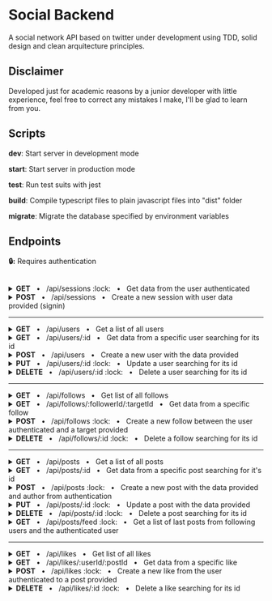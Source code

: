 # Social Backend

A social network API based on twitter under development using TDD, solid design and clean arquitecture principles.

## Disclaimer

Developed just for academic reasons by a junior developer with little experience, feel free to correct any mistakes I make, I'll be glad to learn from you.

## Scripts

**dev**: Start server in development mode

**start**: Start server in production mode

**test**: Run test suits with jest

**build**: Compile typescript files to plain javascript files into "dist" folder

**migrate**: Migrate the database specified by environment variables

## Endpoints

**:lock::** Requires authentication

<br/>

<details>
<summary><b>GET</b> &nbsp; • &nbsp; /api/sessions :lock: &nbsp; • &nbsp; Get data from the user authenticated</summary>

### **Request**

```json
"header": {
    "authorization": "<string required> [Bearer JWT token]"
},
```

### **Response**

**Code** : `200 OK`

```json
"body": {
    "id": "<string> [User id]",
    "email": "<string> [User email]",
    "name": "<string> [User name]",
    "tag": "<string> [User tag]",
    "followers": "<number> [User followers counter]",
    "following": "<number> [User following counter]",
    "createdAt": "<Date> [User date/time of creation]",
    "updatedAt": "<Date> [User date/time of last update]"
}
```

</details>

<details>
<summary><b>POST</b> &nbsp; • &nbsp; /api/sessions &nbsp; • &nbsp; Create a new session with user data provided (signin)</summary>

### **Request**

```json
"body": {
    "email": "<string email max=50 required> [User email]",
    "password": "<string min=8 max=30 required> [User password]"
}
```

### **Response**

**Code** : `201 CREATED`

```json
"body": {
    "token": "<string> [JWT token]",
    "user": {
        "id": "<string> [User id]",
        "email": "<string> [User email]",
        "name": "<string> [User name]",
        "tag": "<string> [User tag]",
        "followers": "<number> [User followers counter]",
        "following": "<number> [User following counter]",
        "createdAt": "<Date> [User date/time of creation]",
        "updatedAt": "<Date> [User date/time of last update]"
    }
}
```

</details>

---

<details>
<summary><b>GET</b> &nbsp; • &nbsp; /api/users &nbsp; • &nbsp; Get a list of all users</summary>

### **Request**

```json
"query": {
    "page": "<number integer positive optional default=1> [Page]",
    "per-page": "<number integer positive max=30 optional default=10> [Users per page]",
    "leading": "<boolean> [Get only users with followers and order by followers counter desc]"
}
```

### **Response**

**Code** : `200 OK`

```json
"header": {
    "x-total-count": "<number> [Total of users]",
    "x-total-pages": "<number> [Total of pages]"
}

"body": [
    {
        "id": "<string> [User id]",
        "name": "<string> [User name]",
        "tag": "<string> [User tag]",
        "followers": "<number> [User followers counter]",
        "following": "<number> [User following counter]",
        "createdAt": "<Date> [User date/time of creation]",
        "updatedAt": "<Date> [User date/time of last update]"
    }
]
```

</details>

<details>
<summary><b>GET</b> &nbsp; • &nbsp; /api/users/:id &nbsp; • &nbsp; Get data from a specific user searching for its id</summary>

### **Request**

```json
"params": {
    "id": "<string required> [User id]"
}
```

### **Response**

**Code** : `200 OK`

```json
"body": {
    "id": "<string> [User id]",
    "name": "<string> [User name]",
    "tag": "<string> [User tag]",
    "followers": "<number> [User followers counter]",
    "following": "<number> [User following counter]",
    "createdAt": "<Date> [User date/time of creation]",
    "updatedAt": "<Date> [User date/time of last update]"
}
```

</details>

<details>
<summary><b>POST</b> &nbsp; • &nbsp; /api/users &nbsp; • &nbsp; Create a new user with the data provided</summary>

### **Request**

```json
"body": {
    "email": "<string email max=50 required> [User email]",
    "name": "<string max=50 required> [User name]",
    "tag": "<string alphanum max=30 required> [User tag]",
    "password": "<string min=8 max=30 required> [User password]"
}
```

### **Response**

**Code** : `201 CREATED`

```json
"body": {
    "id": "<string> [User id]",
    "email": "<string> [User email]",
    "name": "<string> [User name]",
    "tag": "<string> [User tag]",
    "followers": "<number> [User followers counter]",
    "following": "<number> [User following counter]",
    "createdAt": "<Date> [User date/time of creation]",
    "updatedAt": "<Date> [User date/time of last update]"
}
```

</details>

<details>
<summary><b>PUT</b> &nbsp; • &nbsp; /api/users/:id :lock: &nbsp; • &nbsp; Update a user searching for its id</summary>

### **Request**

```json
"params": {
    "id": "<string required> [User id]"
},

"header": {
    "authorization": "<string bearer token required> [Bearer JWT token]"
},

"body": {
    "email": "<string email max=50 required> [User email]",
    "password": "<string min=8 max=30 required> [User password]"
}
```

### **Response**

**Code** : `200 OK`

```json
"body": {
    "id": "<string> [User id]",
    "email": "<string> [User email]",
    "name": "<string> [User name]",
    "tag": "<string> [User tag]",
    "followers": "<number> [User followers counter]",
    "following": "<number> [User following counter]",
    "createdAt": "<Date> [User date/time of creation]",
    "updatedAt": "<Date> [User date/time of last update]"
}
```

</details>

<details>
<summary><b>DELETE</b> &nbsp; • &nbsp; /api/users/:id :lock: &nbsp; • &nbsp; Delete a user searching for its id</summary>

### **Request**

```json
"params": {
    "id": "<string required> [User id]"
},

"header": {
    "authorization": "<string bearer token required> [Bearer JWT token]"
},
```

### **Response**

**Code** : `200 OK`

```json

```

</details>

---

<details>
<summary><b>GET</b> &nbsp; • &nbsp; /api/follows &nbsp; • &nbsp; Get list of all follows</summary>

### **Request**

```json
"query": {
    "page": "<number integer positive optional default=1> [Page]",
    "per-page": "<number integer positive max=30 optional default=10> [Follows per page]",
    "follower-id": "<string optional> [User follower id]",
    "target-id": "<string optional> [User target id]"
},
```

### **Response**

**Code** : `200 OK`

```json
"body": [
    {
        "id": "<string> [Follow id]",
        "follower": {
            "id": "<string> [User follower id]",
            "name": "<string> [User follower name]",
            "tag": "<string> [User follower tag]",
            "createdAt": "<Date> [User follower date/time of creation]",
            "updatedAt": "<Date> [User follower date/time of last update]"
        },
        "target": {
            "id": "<string> [User following id]",
            "name": "<string> [User following name]",
            "tag": "<string> [User following tag]",
            "createdAt": "<Date> [User following date/time of creation]",
            "updatedAt": "<Date> [User following date/time of last update]"
        },
        "createdAt": "<Date> [Follow date/time of creation]",
    }
]
```

</details>

<details>
<summary><b>GET</b> &nbsp; • &nbsp; /api/follows/:followerId/:targetId &nbsp; • &nbsp; Get data from a specific follow</summary>

### **Request**

```json
"params": {
    "followerId": "<string required> [User follower id]",
    "targetId": "<string required> [User target id]"
},
```

### **Response**

**Code** : `200 OK`

```json
"body": {
    "id": "<string> [Follow id]",
    "follower": {
        "id": "<string> [User follower id]",
        "name": "<string> [User follower name]",
        "tag": "<string> [User follower tag]",
        "createdAt": "<Date> [User follower date/time of creation]",
        "updatedAt": "<Date> [User follower date/time of last update]"
    },
    "target": {
        "id": "<string> [User following id]",
        "name": "<string> [User following name]",
        "tag": "<string> [User following tag]",
        "createdAt": "<Date> [User following date/time of creation]",
        "updatedAt": "<Date> [User following date/time of last update]"
    },
    "createdAt": "<Date> [Follow date/time of creation]",
}
```

</details>

<details>
<summary><b>POST</b> &nbsp; • &nbsp; /api/follows :lock: &nbsp; • &nbsp; Create a new follow between the user authenticated and a target provided</summary>

### **Request**

```json
"header": {
    "authorization": "<string bearer token required> [Bearer JWT token]"
},

"body": {
    "targetId": "<string required> [User target id]",
}
```

### **Response**

**Code** : `201 CREATED`

```json
"body": {
    "id": "<string> [Follow id]",
    "follower": {
        "id": "<string> [User follower id]",
        "name": "<string> [User follower name]",
        "tag": "<string> [User follower tag]",
        "createdAt": "<Date> [User follower date/time of creation]",
        "updatedAt": "<Date> [User follower date/time of last update]"
    },
    "target": {
        "id": "<string> [User following id]",
        "name": "<string> [User following name]",
        "tag": "<string> [User following tag]",
        "createdAt": "<Date> [User following date/time of creation]",
        "updatedAt": "<Date> [User following date/time of last update]"
    },
    "createdAt": "<Date> [Follow date/time of creation]",
}
```

</details>

<details>
<summary><b>DELETE</b> &nbsp; • &nbsp; /api/follows/:id :lock: &nbsp; • &nbsp; Delete a follow searching for its id</summary>

### **Request**

```json
"header": {
    "authorization": "<string bearer token required> [Bearer JWT token]"
},

"params": {
    "id": "<string required> [Follow id]",
}
```

### **Response**

**Code** : `201 CREATED`

```json

```

</details>

---

<details>
<summary><b>GET</b> &nbsp; • &nbsp; /api/posts &nbsp; • &nbsp; Get a list of all posts</summary>

### **Request**

```json
"query": {
    "page": "<number integer positive optional default=1> [Page]",
    "per-page": "<number integer positive optional max=30 default=10> [Posts per page]",
    "author-id": "<string optional> [User author id]"
},
```

### **Response**

**Code** : `200 OK`

```json
"body": {
    "id": "<string> [Post id]",
    "text": "<string> [Post text]",
    "author": {
        "id": "<string> [User author id]",
        "name": "<string> [User author name]",
        "tag": "<string> [User author tag]",
        "createdAt": "<Date> [User author date/time of creation]",
        "updatedAt": "<Date> [User author date/time of last update]"
    },
    "createdAt": "<Date> [Post date/time of creation]",
    "updatedAt": "<Date> [Post date/time of last update]"
}
```

</details>

<details>
<summary><b>GET</b> &nbsp; • &nbsp; /api/posts/:id &nbsp; • &nbsp; Get data from a specific post searching for it's id</summary>

### **Request**

```json
"params": {
    "id": "<string required> [Post id]"
},
```

### **Response**

**Code** : `200 OK`

```json
"body": {
    "id": "<string> [Post id]",
    "text": "<string> [Post text]",
    "author": {
        "id": "<string> [User author id]",
        "name": "<string> [User author name]",
        "tag": "<string> [User author tag]",
        "createdAt": "<Date> [User author date/time of creation]",
        "updatedAt": "<Date> [User author date/time of last update]"
    },
    "createdAt": "<Date> [Post date/time of creation]",
    "updatedAt": "<Date> [Post date/time of last update]"
}
```

</details>

<details>
<summary><b>POST</b> &nbsp; • &nbsp; /api/posts :lock: &nbsp; • &nbsp; Create a new post with the data provided and author from authentication</summary>

### **Request**

```json
"header": {
    "authorization": "<string bearer token required> [Bearer JWT token]"
},

"body": {
    "text": "<string max=256 required> [Post text]",
}
```

### **Response**

**Code** : `201 CREATED`

```json
"body": {
    "id": "<string> [Post id]",
    "text": "<string> [Post text]",
    "author": {
        "id": "<string> [User author id]",
        "email": "<string> [User email]",
        "name": "<string> [User author name]",
        "tag": "<string> [User author tag]",
        "createdAt": "<Date> [User author date/time of creation]",
        "updatedAt": "<Date> [User author date/time of last update]"
    },
    "createdAt": "<Date> [Post date/time of creation]",
    "updatedAt": "<Date> [Post date/time of last update]"
}
```

</details>

<details>
<summary><b>PUT</b> &nbsp; • &nbsp; /api/posts/:id :lock: &nbsp; • &nbsp; Update a post with the data provided</summary>

### **Request**

```json
"header": {
    "authorization": "<string bearer token required> [Bearer JWT token]"
},

"params": {
    "id": "<string required> [Post id]"
}

"body": {
    "text": "<string max=256 required> [Post text]",
}
```

### **Response**

**Code** : `201 CREATED`

```json
"body": {
    "id": "<string> [Post id]",
    "text": "<string> [Post text]",
    "author": {
        "id": "<string> [User author id]",
        "email": "<string> [User email]",
        "name": "<string> [User author name]",
        "tag": "<string> [User author tag]",
        "createdAt": "<Date> [User author date/time of creation]",
        "updatedAt": "<Date> [User author date/time of last update]"
    },
    "createdAt": "<Date> [Post date/time of creation]",
    "updatedAt": "<Date> [Post date/time of last update]"
}
```

</details>

<details>
<summary><b>DELETE</b> &nbsp; • &nbsp; /api/posts/:id :lock: &nbsp; • &nbsp; Delete a post searching for its id</summary>

### **Request**

```json
"header": {
    "authorization": "<string bearer token required> [Bearer JWT token]"
},

"params": {
    "id": "<string required> [Post id]"
},

"header": {
    "authorization": "<string bearer token required> [Bearer JWT token]"
},
```

### **Response**

**Code** : `200 OK`

```json

```

</details>

<details>
<summary><b>GET</b> &nbsp; • &nbsp; /api/posts/feed :lock: &nbsp; • &nbsp; Get a list of last posts from following users and the authenticated user</summary>

### **Request**

```json
"header": {
    "authorization": "<string bearer token required> [Bearer JWT token]"
},

"query": {
    "page": "<number integer positive optional default=1> [Page]",
    "per-page": "<number integer positive optional max=30 default=10> [Posts per page]"
},
```

### **Response**

**Code** : `200 OK`

```json
"body": [
    {
        "id": "<string> [Post id]",
        "text": "<string> [Post text]",
        "author": {
            "id": "<string> [User author id]",
            "name": "<string> [User author name]",
            "tag": "<string> [User author tag]",
            "createdAt": "<Date> [User author date/time of creation]",
            "updatedAt": "<Date> [User author date/time of last update]"
        },
        "createdAt": "<Date> [Post date/time of creation]",
        "updatedAt": "<Date> [Post date/time of last update]"
    }
]
```

</details>

---

<details>
<summary><b>GET</b> &nbsp; • &nbsp; /api/likes &nbsp; • &nbsp; Get list of all likes</summary>

### **Request**

```json
"query": {
    "page": "<number integer positive optional default=1> [Page]",
    "per-page": "<number integer positive max=30 optional default=10> [Follows per page]",
    "user-id": "<string optional> [User id]",
    "post-id": "<string optional> [Post id]"
},
```

### **Response**

**Code** : `200 OK`

```json
"body": [
    {
        "id": "<string> [Like id]",
        "user": {
            "id": "<string> [User id]",
            "name": "<string> [User name]",
            "tag": "<string> [User tag]",
            "createdAt": "<Date> [User date/time of creation]",
            "updatedAt": "<Date> [User date/time of last update]"
        },
        "post": {
            "id": "<string> [Post id]",
            "text": "<string> [Post text]",
            "author": {
                "id": "<string> [User author id]",
                "name": "<string> [User author name]",
                "tag": "<string> [User author tag]",
                "createdAt": "<Date> [User author date/time of creation]",
                "updatedAt": "<Date> [User author date/time of last update]"
            },
            "createdAt": "<Date> [Post date/time of creation]",
            "updatedAt": "<Date> [Post date/time of last update]"
        },
        "createdAt": "<Date> [Like date/time of creation]",
    }
]
```

</details>

<details>
<summary><b>GET</b> &nbsp; • &nbsp; /api/likes/:userId/:postId &nbsp; • &nbsp; Get data from a specific like</summary>

### **Request**

```json
"params": {
    "userId": "<string required> [User id]",
    "postId": "<string required> [Post id]"
},
```

### **Response**

**Code** : `200 OK`

```json
"body": {
    "id": "<string> [Like id]",
    "user": {
        "id": "<string> [User id]",
        "name": "<string> [User name]",
        "tag": "<string> [User tag]",
        "createdAt": "<Date> [User date/time of creation]",
        "updatedAt": "<Date> [User date/time of last update]"
    },
    "post": {
        "id": "<string> [Post id]",
        "text": "<string> [Post text]",
        "author": {
            "id": "<string> [User author id]",
            "name": "<string> [User author name]",
            "tag": "<string> [User author tag]",
            "createdAt": "<Date> [User author date/time of creation]",
            "updatedAt": "<Date> [User author date/time of last update]"
        },
        "createdAt": "<Date> [Post date/time of creation]",
        "updatedAt": "<Date> [Post date/time of last update]"
    },
    "createdAt": "<Date> [Like date/time of creation]",
}
```

</details>

<details>
<summary><b>POST</b> &nbsp; • &nbsp; /api/likes :lock: &nbsp; • &nbsp; Create a new like from the user authenticated to a post provided</summary>

### **Request**

```json
"header": {
    "authorization": "<string bearer token required> [Bearer JWT token]"
},

"body": {
    "targetId": "<string required> [User target id]",
}
```

### **Response**

**Code** : `201 CREATED`

```json
"body": {
    "id": "<string> [Like id]",
    "user": {
        "id": "<string> [User id]",
        "name": "<string> [User name]",
        "tag": "<string> [User tag]",
        "createdAt": "<Date> [User date/time of creation]",
        "updatedAt": "<Date> [User date/time of last update]"
    },
    "post": {
        "id": "<string> [Post id]",
        "text": "<string> [Post text]",
        "author": {
            "id": "<string> [User author id]",
            "name": "<string> [User author name]",
            "tag": "<string> [User author tag]",
            "createdAt": "<Date> [User author date/time of creation]",
            "updatedAt": "<Date> [User author date/time of last update]"
        },
        "createdAt": "<Date> [Post date/time of creation]",
        "updatedAt": "<Date> [Post date/time of last update]"
    },
    "createdAt": "<Date> [Like date/time of creation]",
}
```

</details>

</details>

<details>
<summary><b>DELETE</b> &nbsp; • &nbsp; /api/likes/:id :lock: &nbsp; • &nbsp; Delete a like searching for its id</summary>

### **Request**

```json
"header": {
    "authorization": "<string bearer token required> [Bearer JWT token]"
},

"params": {
    "id": "<string required> [Like id]",
}
```

### **Response**

**Code** : `201 CREATED`

```json

```

</details>
